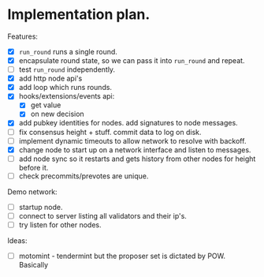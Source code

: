 # Implementation plan.

Features:

 - [x] `run_round` runs a single round.
 - [x] encapsulate round state, so we can pass it into `run_round` and repeat.
 - [ ] test `run_round` independently.
 - [x] add http node api's
 - [x] add loop which runs rounds.
 - [x] hooks/extensions/events api: 
   - [x] get value
   - [x] on new decision
 - [x] add pubkey identities for nodes. add signatures to node messages.
 - [ ] fix consensus height + stuff. commit data to log on disk.
 - [ ] implement dynamic timeouts to allow network to resolve with backoff.
 - [x] change node to start up on a network interface and listen to messages.
 - [ ] add node sync so it restarts and gets history from other nodes for height before it.
 - [ ] check precommits/prevotes are unique.

Demo network:

 - [ ] startup node.
 - [ ] connect to server listing all validators and their ip's.
 - [ ] try listen for other nodes.

Ideas:
 - [ ] motomint - tendermint but the proposer set is dictated by POW. Basically 

